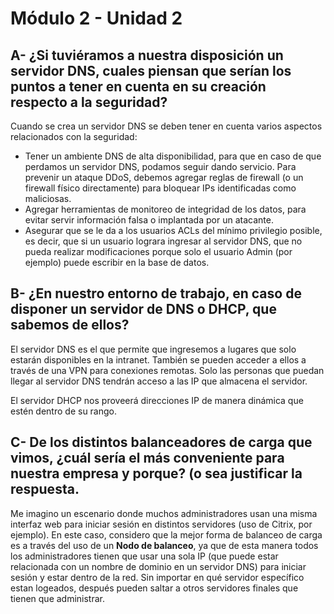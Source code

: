 # Módulo 2 - Unidad 2

## A- ¿Si tuviéramos a nuestra disposición un servidor DNS, cuales piensan que serían los puntos a tener en cuenta en su creación respecto a la seguridad?

Cuando se crea un servidor DNS se deben tener en cuenta varios aspectos relacionados con la seguridad:

- Tener un ambiente DNS de alta disponibilidad, para que en caso de que perdamos un servidor DNS, podamos seguir dando servicio. Para prevenir un ataque DDoS, debemos agregar reglas de firewall (o un firewall físico directamente) para bloquear IPs identificadas como maliciosas.
- Agregar herramientas de monitoreo de integridad de los datos, para evitar servir información falsa o implantada por un atacante.
- Asegurar que se le da a los usuarios ACLs del mínimo privilegio posible, es decir, que si un usuario lograra ingresar al servidor DNS, que no pueda realizar modificaciones porque solo el usuario Admin (por ejemplo) puede escribir en la base de datos.

## B- ¿En nuestro entorno de trabajo, en caso de disponer un servidor de DNS o DHCP, que sabemos de ellos?

El servidor DNS es el que permite que ingresemos a lugares que solo estarán disponibles en la intranet. También se pueden acceder a ellos a través de una VPN para conexiones remotas. Solo las personas que puedan llegar al servidor DNS tendrán acceso a las IP que almacena el servidor.

El servidor DHCP nos proveerá direcciones IP de manera dinámica que estén dentro de su rango.

## C- De los distintos balanceadores de carga que vimos, ¿cuál sería el más conveniente para nuestra empresa y porque? (o sea justificar la respuesta.

Me imagino un escenario donde muchos administradores usan una misma interfaz web para iniciar sesión en distintos servidores (uso de Citrix, por ejemplo). En este caso, considero que la mejor forma de balanceo de carga es a través del uso de un **Nodo de balanceo**, ya que de esta manera todos los administradores tienen que usar una sola IP (que puede estar relacionada con un nombre de dominio en un servidor DNS) para iniciar sesión y estar dentro de la red. Sin importar en qué servidor específico estan logeados, después pueden saltar a otros servidores finales que tienen que administrar.

